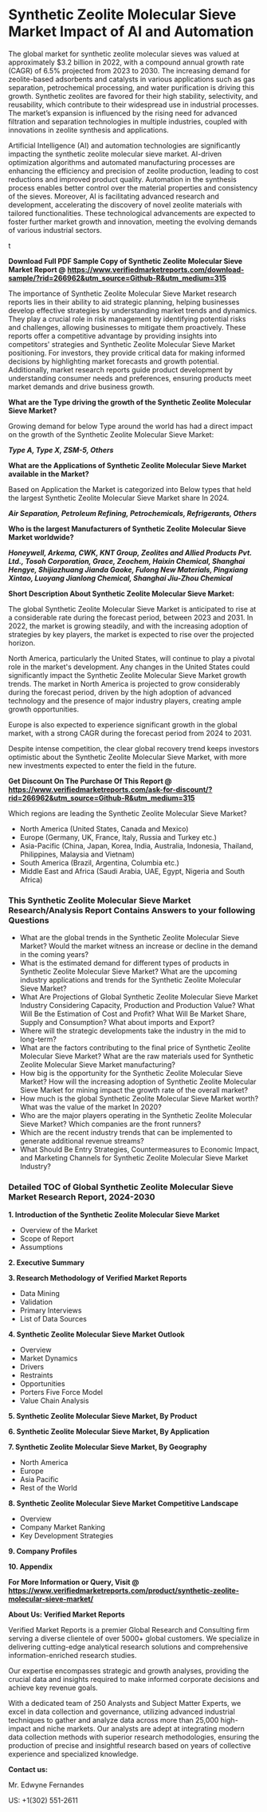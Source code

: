 <meta name="title" content="Global Synthetic Zeolite Molecular Sieve Market Impact of AI and Automation"><meta name="description" content="The global market for synthetic zeolite molecular sieves was valued at approximately $3.2 billion in 2022, with a compound annual growth rate (CAGR) of 6.5% projected "><meta name="title" content="Synthetic Zeolite Molecular Sieve Market Size, Share, Scope, Trends, Growth, Opportunities, Analysis, Forecast"><h1>Synthetic Zeolite Molecular Sieve Market Impact of AI and Automation</h1><p>The global market for synthetic zeolite molecular sieves was valued at approximately $3.2 billion in 2022, with a compound annual growth rate (CAGR) of 6.5% projected from 2023 to 2030. The increasing demand for zeolite-based adsorbents and catalysts in various applications such as gas separation, petrochemical processing, and water purification is driving this growth. Synthetic zeolites are favored for their high stability, selectivity, and reusability, which contribute to their widespread use in industrial processes. The market’s expansion is influenced by the rising need for advanced filtration and separation technologies in multiple industries, coupled with innovations in zeolite synthesis and applications.</p><p>Artificial Intelligence (AI) and automation technologies are significantly impacting the synthetic zeolite molecular sieve market. AI-driven optimization algorithms and automated manufacturing processes are enhancing the efficiency and precision of zeolite production, leading to cost reductions and improved product quality. Automation in the synthesis process enables better control over the material properties and consistency of the sieves. Moreover, AI is facilitating advanced research and development, accelerating the discovery of novel zeolite materials with tailored functionalities. These technological advancements are expected to foster further market growth and innovation, meeting the evolving demands of various industrial sectors.</p>t</p><p id="" class=""><strong>Download Full PDF Sample Copy of Synthetic Zeolite Molecular Sieve Market Report @ <a href="https://www.verifiedmarketreports.com/download-sample/?rid=266962&utm_source=Github-R&utm_medium=315" target="_blank">https://www.verifiedmarketreports.com/download-sample/?rid=266962&utm_source=Github-R&utm_medium=315</a></strong></p><p>The importance of&nbsp;Synthetic Zeolite Molecular Sieve Market research reports lies in their ability to aid strategic planning, helping businesses develop effective strategies by understanding market trends and dynamics. They play a crucial role in risk management by identifying potential risks and challenges, allowing businesses to mitigate them proactively. These reports offer a competitive advantage by providing insights into competitors' strategies and Synthetic Zeolite Molecular Sieve Market positioning. For investors, they provide critical data for making informed decisions by highlighting market forecasts and growth potential. Additionally, market research reports guide product development by understanding consumer needs and preferences, ensuring products meet market demands and drive business growth.</p><p><strong>What are the&nbsp;Type driving the growth of the Synthetic Zeolite Molecular Sieve Market?</strong></p><p id="" class="">Growing demand for below Type around the world has had a direct impact on the growth of the Synthetic Zeolite Molecular Sieve Market:</p><em><strong>Type A, Type X, ZSM-5, Others</strong></em></p><strong>What are the&nbsp;Applications&nbsp;of Synthetic Zeolite Molecular Sieve Market available in the Market?</strong></p><p id="" class="">Based on Application the Market is categorized into Below types that held the largest Synthetic Zeolite Molecular Sieve Market share In 2024.</p><em><strong>Air Separation, Petroleum Refining, Petrochemicals, Refrigerants, Others</strong></em></p><strong>Who is the largest Manufacturers of Synthetic Zeolite Molecular Sieve Market worldwide?</strong></p><p><em><strong>Honeywell, Arkema, CWK, KNT Group, Zeolites and Allied Products Pvt. Ltd., Tosoh Corporation, Grace, Zeochem, Haixin Chemical, Shanghai Hengye, Shijiazhuang Jianda Gaoke, Fulong New Materials, Pingxiang Xintao, Luoyang Jianlong Chemical, Shanghai Jiu-Zhou Chemical</strong></em></p><p id="" class=""><strong>Short Description About Synthetic Zeolite Molecular Sieve Market:</strong></p><p>The global Synthetic Zeolite Molecular Sieve Market is anticipated to rise at a considerable rate during the forecast period, between 2023 and 2031. In 2022, the market is growing steadily, and with the increasing adoption of strategies by key players, the market is expected to rise over the projected horizon.</p><p>North America, particularly the United States, will continue to play a pivotal role in the market's development. Any changes in the United States could significantly impact the Synthetic Zeolite Molecular Sieve Market growth trends. The market in North America is projected to grow considerably during the forecast period, driven by the high adoption of advanced technology and the presence of major industry players, creating ample growth opportunities.</p><p>Europe is also expected to experience significant growth in the global market, with a strong CAGR during the forecast period from 2024 to 2031.</p><p>Despite intense competition, the clear global recovery trend keeps investors optimistic about the Synthetic Zeolite Molecular Sieve Market, with more new investments expected to enter the field in the future.</p><p id="" class=""><strong>Get Discount On The Purchase Of This Report @ <a href="https://www.verifiedmarketreports.com/ask-for-discount/?rid=266962&utm_source=Github-R&utm_medium=315" target="_blank">https://www.verifiedmarketreports.com/ask-for-discount/?rid=266962&utm_source=Github-R&utm_medium=315</a></strong></p>Which regions are leading the Synthetic Zeolite Molecular Sieve Market?</p><ul><li>North America (United States, Canada and Mexico)</li><li>Europe (Germany, UK, France, Italy, Russia and Turkey etc.)</li><li>Asia-Pacific (China, Japan, Korea, India, Australia, Indonesia, Thailand, Philippines, Malaysia and Vietnam)</li><li>South America (Brazil, Argentina, Columbia etc.)</li><li>Middle East and Africa (Saudi Arabia, UAE, Egypt, Nigeria and South Africa)</li></ul><h3 id="" class="">This Synthetic Zeolite Molecular Sieve Market Research/Analysis Report Contains Answers to your following Questions</h3><ul><li>What are the global trends in the Synthetic Zeolite Molecular Sieve Market? Would the market witness an increase or decline in the demand in the coming years?</li><li>What is the estimated demand for different types of products in Synthetic Zeolite Molecular Sieve Market? What are the upcoming industry applications and trends for the Synthetic Zeolite Molecular Sieve Market?</li><li>What Are Projections of Global Synthetic Zeolite Molecular Sieve Market Industry Considering Capacity, Production and Production Value? What Will Be the Estimation of Cost and Profit? What Will Be Market Share, Supply and Consumption? What about imports and Export?</li><li>Where will the strategic developments take the industry in the mid to long-term?</li><li>What are the factors contributing to the final price of Synthetic Zeolite Molecular Sieve Market? What are the raw materials used for Synthetic Zeolite Molecular Sieve Market manufacturing?</li><li>How big is the opportunity for the Synthetic Zeolite Molecular Sieve Market? How will the increasing adoption of Synthetic Zeolite Molecular Sieve Market for mining impact the growth rate of the overall market?</li><li>How much is the global Synthetic Zeolite Molecular Sieve Market worth? What was the value of the market In 2020?</li><li>Who are the major players operating in the Synthetic Zeolite Molecular Sieve Market? Which companies are the front runners?</li><li>Which are the recent industry trends that can be implemented to generate additional revenue streams?</li><li>What Should Be Entry Strategies, Countermeasures to Economic Impact, and Marketing Channels for Synthetic Zeolite Molecular Sieve Market Industry?</li></ul><h3 id="" class="">Detailed TOC of Global Synthetic Zeolite Molecular Sieve Market Research Report, 2024-2030</h3><p id="" class=""><strong>1. Introduction of the Synthetic Zeolite Molecular Sieve Market</strong></p><ul><li>Overview of the Market</li><li>Scope of Report</li><li>Assumptions</li></ul><p id="" class=""><strong>2. Executive Summary</strong></p><p id="" class=""><strong>3. Research Methodology of Verified Market Reports</strong></p><ul><li>Data Mining</li><li>Validation</li><li>Primary Interviews</li><li>List of Data Sources</li></ul><p id="" class=""><strong>4. Synthetic Zeolite Molecular Sieve Market Outlook</strong></p><ul><li>Overview</li><li>Market Dynamics</li><li>Drivers</li><li>Restraints</li><li>Opportunities</li><li>Porters Five Force Model</li><li>Value Chain Analysis</li></ul><p id="" class=""><strong>5. Synthetic Zeolite Molecular Sieve Market, By Product</strong></p><p id="" class=""><strong>6. Synthetic Zeolite Molecular Sieve Market, By Application</strong></p><p id="" class=""><strong>7. Synthetic Zeolite Molecular Sieve Market, By Geography</strong></p><ul><li>North America</li><li>Europe</li><li>Asia Pacific</li><li>Rest of the World</li></ul><p id="" class=""><strong>8. Synthetic Zeolite Molecular Sieve Market Competitive Landscape</strong></p><ul><li>Overview</li><li>Company Market Ranking</li><li>Key Development Strategies</li></ul><p id="" class=""><strong>9. Company Profiles</strong></p><p id="" class=""><strong>10. Appendix</strong></p><p id="" class=""><strong>For More Information or Query, Visit @ <a href="https://www.verifiedmarketreports.com/product/synthetic-zeolite-molecular-sieve-market/" target="_blank">https://www.verifiedmarketreports.com/product/synthetic-zeolite-molecular-sieve-market/</a></strong></p><p id="" class=""><strong>About Us: Verified Market Reports</strong></p><p id="" class="">Verified Market Reports is a premier Global Research and Consulting firm serving a diverse clientele of over 5000+ global customers. We specialize in delivering cutting-edge analytical research solutions and comprehensive information-enriched research studies.</p><p id="" class="">Our expertise encompasses strategic and growth analyses, providing the crucial data and insights required to make informed corporate decisions and achieve key revenue goals.</p><p id="" class="">With a dedicated team of 250 Analysts and Subject Matter Experts, we excel in data collection and governance, utilizing advanced industrial techniques to gather and analyze data across more than 25,000 high-impact and niche markets. Our analysts are adept at integrating modern data collection methods with superior research methodologies, ensuring the production of precise and insightful research based on years of collective experience and specialized knowledge.</p><p id="" class=""><strong>Contact us:</strong></p><p id="" class="">Mr. Edwyne Fernandes</p><p id="" class="">US: +1(302) 551-2611</p>